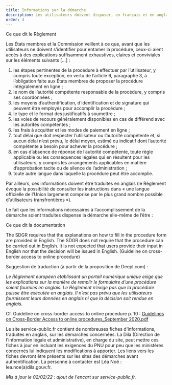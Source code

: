 ```yaml
---
title: Informations sur la démarche
description: Les utilisateurs doivent disposer, en français et en anglais, des informations relatives à la démarche, en amont de toute identification.
order: 4
---
```


<div class="fr-callout fr-mb-4w"> 
<p class="fr-callout__title fr-mb-4w">Ce que dit le Règlement</p> 
<p class="fr-callout__text">Les États membres et la Commission veillent à ce que, avant que les utilisateurs ne doivent s’identifier pour entamer la procédure, ceux-ci aient accès à des explications suffisamment exhaustives, claires et conviviales sur les éléments suivants [...]&nbsp;:

<ol><li>
les étapes pertinentes de la procédure à effectuer par l’utilisateur, y compris toute exception, en vertu de l’article 6, paragraphe 3, à l’obligation faite aux États membres de proposer la procédure intégralement en ligne&nbsp;;
</li><li>
le nom de l’autorité compétente responsable de la procédure, y compris ses coordonnées&nbsp;;
</li><li>
les moyens d’authentification, d’identification et de signature qui peuvent être employés pour accomplir la procédure&nbsp;;
</li><li>
le type et le format des justificatifs à soumettre&nbsp;;
</li><li>
les voies de recours généralement disponibles en cas de différend avec les autorités compétentes&nbsp;;
</li><li>
les frais à acquitter et les modes de paiement en ligne&nbsp;;
</li><li>
tout délai que doit respecter l’utilisateur ou l’autorité compétente et, si aucun délai n’est prévu, le délai moyen, estimé ou indicatif dont l’autorité compétente a besoin pour achever la procédure&nbsp;;
</li><li>
  en cas d’absence de réponse de l’autorité compétente, toute règle applicable ou les conséquences légales qui en résultent pour les utilisateurs, y compris les arrangements applicables en matière d’approbation tacite ou de silence de l’administration&nbsp;;
</li><li>
toute autre langue dans laquelle la procédure peut être accomplie.</li></ol>
</div> 

Par ailleurs, ces informations doivent être traduites en anglais (le Règlement évoque la possibilité de consulter les instructions dans «&nbsp;une langue officielle de l’Union largement comprise par le plus grand nombre possible d’utilisateurs transfrontières&nbsp;»).

Le fait que les informations nécessaires à l’accomplissement de la démarche soient traduites dispense la démarche elle-même de l’être&nbsp;:

<div class="fr-callout fr-mb-4w"> 
<p class="fr-callout__title fr-mb-4w">Ce que dit la documentation</p> 
<p class="fr-callout__text" lang="en">The SDGR requires that the explanations on how to fill in the procedure form are provided in English. The SDGR does not require that the procedure can be carried out in English. It is not expected that users provide their input in English nor that the decision will be issued in English. (Guideline on cross-border access to online procedure)</p> 
</div>

Suggestion de traduction (à partir de la proposition de Deepl.com)&nbsp;:

*Le Règlement européen établissant un portail numérique unique exige que les explications sur la manière de remplir le formulaire d’une procédure soient fournies en anglais. Le Règlement n’exige pas que la procédure puisse être exécutée en anglais. Il n’est pas prévu que les utilisateurs fournissent leurs données en anglais ni que la décision soit rendue en anglais.*

Cf. Guideline on cross-border access to online procedure p. 10&nbsp;: [Guidelines on Cross-Border Access to online procedures_September 2020.pdf](https://github.com/DISIC/design.numerique.gouv.fr/files/7848994/Guidelines.on.Cross-Border.Access.to.online.procedures_September.2020.pdf)

<div class="fr-highlight fr-mb-4w">
    <p>Le site service-public.fr contient de nombreuses fiches d'informations, traduites en anglais, sur les démarches concernées. La Dila (Direction de l'information légale et administrative), en charge du site, peut mettre ces fiches à jour en incluant les exigences du PNU pour peu que les ministères concernés lui indiquent les modifications à apporter. Les liens vers les fiches devront être présents sur les sites des démarches avant authentification. La personne à contacter est Léa Noé&nbsp;: lea.noe(a)dila.gouv.fr.
    </p>
</div>

_Mis à jour le 02/02/22&nbsp;: ajout de l'encart sur service-public.fr._

